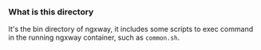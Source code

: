 ### What is this directory
It's the bin directory of ngxway, it includes some scripts to exec command in the running ngxway container, such as ```common.sh```.
